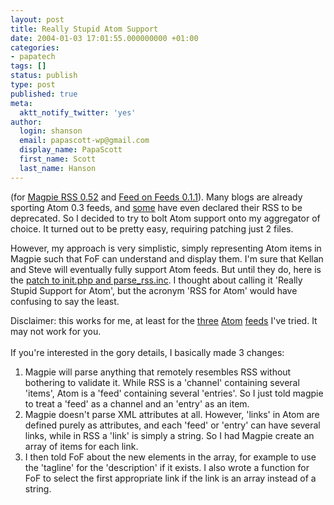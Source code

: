 ```yaml
---
layout: post
title: Really Stupid Atom Support
date: 2004-01-03 17:01:55.000000000 +01:00
categories:
- papatech
tags: []
status: publish
type: post
published: true
meta:
  aktt_notify_twitter: 'yes'
author:
  login: shanson
  email: papascott-wp@gmail.com
  display_name: PapaScott
  first_name: Scott
  last_name: Hanson
---
```

<p>(for <a href="http://magpierss.sourceforge.net/">Magpie RSS 0.52</a> and <a href="http://minutillo.com/steve/feedonfeeds/">Feed on Feeds 0.1.1</a>).  Many blogs are already sporting Atom 0.3 feeds, and <a href="http://www.diveintomark.org/">some</a> have even declared their RSS to be deprecated. So I decided to try to bolt Atom support onto my aggregator of choice. It turned out to be pretty easy, requiring patching just 2 files. </p>
<p>However, my approach is very simplistic, simply representing Atom items in Magpie such that FoF can understand and display them. I'm sure that Kellan and Steve will eventually fully support Atom feeds. But until they do, here is the <a href="https://www.papascott.de/wordpress/wp-content/uploads/2004/01/rsas.patch.gz">patch to init.php and parse_rss.inc</a>. I thought about calling it 'Really Stupid Support for Atom', but the acronym 'RSS for Atom' would have confusing to say the least.</p>
<p>Disclaimer: this works for me, at least for the <a href="https://www.papascott.de/atom.xml">three</a> <a href="http://diveintomark.org/xml/atom.xml">Atom</a> <a href="http://www.ahawkins.org/atom.xml">feeds</a> I've tried. It may not work for you.<br />
<!--more--><br />
If you're interested in the gory details, I basically made 3 changes:</p>
<ol>
<li>Magpie will parse anything that remotely resembles RSS without bothering to validate it. While RSS is a 'channel' containing several 'items', Atom is a 'feed' containing several 'entries'. So I just told magpie to treat a 'feed' as a channel and an 'entry' as an item.</li>
<li>Magpie doesn't parse XML attributes at all. However, 'links' in Atom are defined purely as attributes, and each 'feed' or 'entry' can have several links, while in RSS a 'link' is simply a string. So I had Magpie create an array of items for each link.</li>
<li>I then told FoF about the new elements in the array, for example to use the 'tagline' for the 'description' if it exists. I also wrote a function for FoF to select the first appropriate link if the link is an array instead of a string.</li>
</ol>
